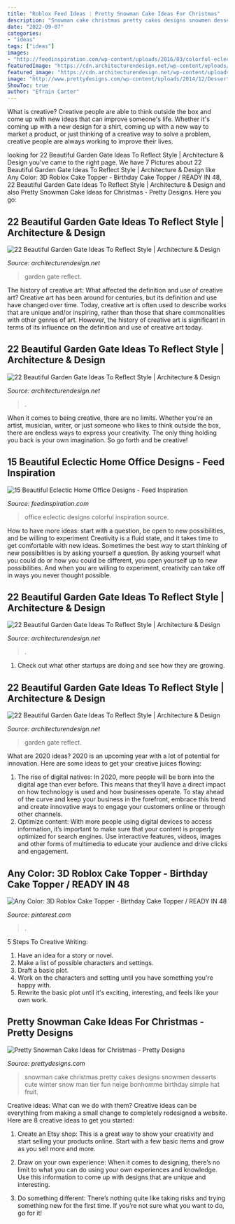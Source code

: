 ```yaml
---
title: "Roblox Feed Ideas : Pretty Snowman Cake Ideas For Christmas"
description: "Snowman cake christmas pretty cakes designs snowmen desserts cute winter snow man tier fun neige bonhomme birthday simple hat fruit"
date: "2022-09-07"
categories:
- "ideas"
tags: ["ideas"]
images:
- "http://feedinspiration.com/wp-content/uploads/2016/03/colorful-eclectic-home-office.jpeg"
featuredImage: "https://cdn.architecturendesign.net/wp-content/uploads/2014/08/garden-gate-4.jpg"
featured_image: "https://cdn.architecturendesign.net/wp-content/uploads/2014/08/garden-gate-9.jpg"
image: "http://www.prettydesigns.com/wp-content/uploads/2014/12/Desserts.jpg"
ShowToc: true
author: "Efrain Carter"
---
```



What is creative?
Creative people are able to think outside the box and come up with new ideas that can improve someone's life. Whether it's coming up with a new design for a shirt, coming up with a new way to market a product, or just thinking of a creative way to solve a problem, creative people are always working to improve their lives.

	

		
looking for 22 Beautiful Garden Gate Ideas To Reflect Style | Architecture &amp; Design you've came to the right page. We have 7 Pictures about 22 Beautiful Garden Gate Ideas To Reflect Style | Architecture &amp; Design like Any Color: 3D Roblox Cake Topper - Birthday Cake Topper / READY IN 48, 22 Beautiful Garden Gate Ideas To Reflect Style | Architecture &amp; Design and also Pretty Snowman Cake Ideas for Christmas - Pretty Designs. Here you go:
		
    
## 22 Beautiful Garden Gate Ideas To Reflect Style | Architecture &amp; Design

<img loading=lazy src="https://cdn.architecturendesign.net/wp-content/uploads/2014/08/garden-gate-7.jpg" onerror="this.onerror=null;this.src='https://tse1.mm.bing.net/th?id=OIP.XztG3x5YgqfdlLrGc7iX8wHaJR&amp;pid=15.1';" alt="22 Beautiful Garden Gate Ideas To Reflect Style | Architecture &amp; Design">

_Source: architecturendesign.net_

>garden gate reflect. 

	

The history of creative art: What affected the definition and use of creative art?
Creative art has been around for centuries, but its definition and use have changed over time. Today, creative art is often used to describe works that are unique and/or inspiring, rather than those that share commonalities with other genres of art. However, the history of creative art is significant in terms of its influence on the definition and use of creative art today.

    
## 22 Beautiful Garden Gate Ideas To Reflect Style | Architecture &amp; Design

<img loading=lazy src="https://cdn.architecturendesign.net/wp-content/uploads/2014/08/garden-gate-4.jpg" onerror="this.onerror=null;this.src='https://tse1.mm.bing.net/th?id=OIP.v8dIWN7tgf6sMQfllyHVpAHaKw&amp;pid=15.1';" alt="22 Beautiful Garden Gate Ideas To Reflect Style | Architecture &amp; Design">

_Source: architecturendesign.net_

>. 

	

When it comes to being creative, there are no limits. Whether you're an artist, musician, writer, or just someone who likes to think outside the box, there are endless ways to express your creativity. The only thing holding you back is your own imagination. So go forth and be creative!

    
## 15 Beautiful Eclectic Home Office Designs - Feed Inspiration

<img loading=lazy src="http://feedinspiration.com/wp-content/uploads/2016/03/colorful-eclectic-home-office.jpeg" onerror="this.onerror=null;this.src='https://tse1.mm.bing.net/th?id=OIP.Hrz53C48rV8b2Z4GResUpgHaJ3&amp;pid=15.1';" alt="15 Beautiful Eclectic Home Office Designs - Feed Inspiration">

_Source: feedinspiration.com_

>office eclectic designs colorful inspiration source. 

	

How to have more ideas: start with a question, be open to new possibilities, and be willing to experiment
Creativity is a fluid state, and it takes time to get comfortable with new ideas. Sometimes the best way to start thinking of new possibilities is by asking yourself a question. By asking yourself what you could do or how you could be different, you open yourself up to new possibilities. And when you are willing to experiment, creativity can take off in ways you never thought possible.

    
## 22 Beautiful Garden Gate Ideas To Reflect Style | Architecture &amp; Design

<img loading=lazy src="https://cdn.architecturendesign.net/wp-content/uploads/2014/08/garden-gate-3.jpg" onerror="this.onerror=null;this.src='https://tse4.mm.bing.net/th?id=OIP.NefSL-YnZ59MIBU_2jd_PAHaJ4&amp;pid=15.1';" alt="22 Beautiful Garden Gate Ideas To Reflect Style | Architecture &amp; Design">

_Source: architecturendesign.net_

>. 

	

1. Check out what other startups are doing and see how they are growing.

    
## 22 Beautiful Garden Gate Ideas To Reflect Style | Architecture &amp; Design

<img loading=lazy src="https://cdn.architecturendesign.net/wp-content/uploads/2014/08/garden-gate-9.jpg" onerror="this.onerror=null;this.src='https://tse2.mm.bing.net/th?id=OIP.LtODAM3Eff57y8vN9uZGuAHaMj&amp;pid=15.1';" alt="22 Beautiful Garden Gate Ideas To Reflect Style | Architecture &amp; Design">

_Source: architecturendesign.net_

>garden gate reflect. 

	

What are 2020 ideas?
2020 is an upcoming year with a lot of potential for innovation. Here are some ideas to get your creative juices flowing: 
1. The rise of digital natives: In 2020, more people will be born into the digital age than ever before. This means that they’ll have a direct impact on how technology is used and how businesses operate. To stay ahead of the curve and keep your business in the forefront, embrace this trend and create innovative ways to engage your customers online or through other channels. 
2. Optimize content: With more people using digital devices to access information, it’s important to make sure that your content is properly optimized for search engines. Use interactive features, videos, images and other forms of multimedia to educate your audience and drive clicks and engagement. 

    
## Any Color: 3D Roblox Cake Topper - Birthday Cake Topper / READY IN 48

<img loading=lazy src="https://i.pinimg.com/736x/80/12/f5/8012f52fdaf3b455f75c67c9e09ecf06.jpg" onerror="this.onerror=null;this.src='https://tse2.mm.bing.net/th?id=OIP.m6pkrxJWk8ll-DoaHRPgrQHaLH&amp;pid=15.1';" alt="Any Color: 3D Roblox Cake Topper - Birthday Cake Topper / READY IN 48">

_Source: pinterest.com_

>. 

	

5 Steps To Creative Writing:
1. Have an idea for a story or novel.
2. Make a list of possible characters and settings.
3. Draft a basic plot.
4. Work on the characters and setting until you have something you're happy with.
5. Rewrite the basic plot until it's exciting, interesting, and feels like your own work.

    
## Pretty Snowman Cake Ideas For Christmas - Pretty Designs

<img loading=lazy src="http://www.prettydesigns.com/wp-content/uploads/2014/12/Desserts.jpg" onerror="this.onerror=null;this.src='https://tse3.mm.bing.net/th?id=OIP.rMdNlepkS8zfmm23vQJ5igHaJ3&amp;pid=15.1';" alt="Pretty Snowman Cake Ideas for Christmas - Pretty Designs">

_Source: prettydesigns.com_

>snowman cake christmas pretty cakes designs snowmen desserts cute winter snow man tier fun neige bonhomme birthday simple hat fruit. 

	

Creative ideas: What can we do with them?
Creative ideas can be everything from making a small change to completely redesigned a website. Here are 8 creative ideas to get you started:
1. Create an Etsy shop: This is a great way to show your creativity and start selling your products online. Start with a few basic items and grow as you sell more and more.

2. Draw on your own experience: When it comes to designing, there’s no limit to what you can do using your own experiences and knowledge. Use this information to come up with designs that are unique and interesting.

3. Do something different: There’s nothing quite like taking risks and trying something new for the first time. If you’re not sure what you want to do, go for it!

